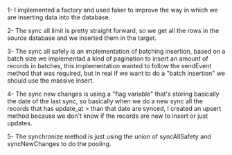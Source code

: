 1- I implemented a factory and used faker to improve the way in which we are inserting data into the database.


2- The sync all limit is pretty straight forward, so we get all the rows in the source database and we inserted them in the target.


3- The sync all safely is an implementation of batching insertion, based on a batch size we implementad a kind of pagination to insert an amount of records in batches,
   this implementation wanted to follow the sendEvent method that was required, but in real if we want to do a "batch insertion" we should use the massive insert.


4- The sync new changes is using a "flag variable" that's storing basically the date of the last sync, so basically when we do a new sync all the records that has update_at > than that date
    are synced, I created an upsert method because we don't know if the records are new to insert or just updates.


5- The synchronize method is just using the union of syncAllSafety and syncNewChanges to do the pooling.
